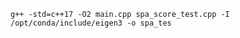     
    
    g++ -std=c++17 -O2 main.cpp spa_score_test.cpp -I /opt/conda/include/eigen3 -o spa_tes
